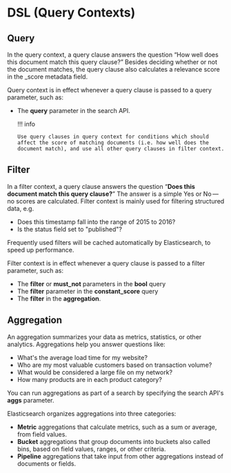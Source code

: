 # DSL (Query Contexts)

## Query

In the query context, a query clause answers the question “How well does this document match this query clause?” Besides deciding whether or not the document matches, the query clause also calculates a relevance score in the _score metadata field.

Query context is in effect whenever a query clause is passed to a query parameter, such as:

- The **query** parameter in the search API.

  !!! info

      Use query clauses in query context for conditions which should affect the score of matching documents (i.e. how well does the document match), and use all other query clauses in filter context.

## Filter

In a filter context, a query clause answers the question “**Does this document match this query clause?**” The answer is a simple Yes or No — no scores are calculated. Filter context is mainly used for filtering structured data, e.g.

- Does this timestamp fall into the range of 2015 to 2016?
- Is the status field set to "published"?

Frequently used filters will be cached automatically by Elasticsearch, to speed up performance.

Filter context is in effect whenever a query clause is passed to a filter parameter, such as:

- The **filter** or **must_not** parameters in the **bool** query
- The **filter** parameter in the **constant_score** query
- The **filter** in the **aggregation**.

## Aggregation

An aggregation summarizes your data as metrics, statistics, or other analytics. Aggregations help you answer questions like:

- What's the average load time for my website?
- Who are my most valuable customers based on transaction volume?
- What would be considered a large file on my network?
- How many products are in each product category?

You can run aggregations as part of a search by specifying the search API's **aggs** parameter.

Elasticsearch organizes aggregations into three categories:

- **Metric** aggregations that calculate metrics, such as a sum or average, from field values.
- **Bucket** aggregations that group documents into buckets also called bins, based on field values, ranges, or other criteria.
- **Pipeline** aggregations that take input from other aggregations instead of documents or fields.
